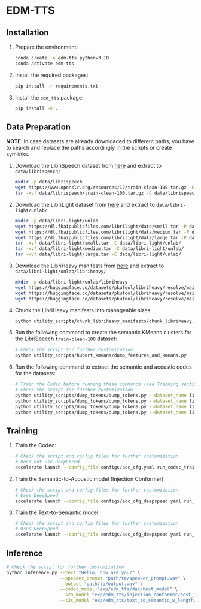 # EDM-TTS

## Installation
1. Prepare the environment:
    ```bash
    conda create -n edm-tts python=3.10
    conda activate edm-tts
    ```
2. Install the required packages:
    ```bash
    pip install -r requirements.txt
    ```
3. Install the `edm_tts` package:
    ```bash
    pip install -e .
    ```

## Data Preparation
**NOTE**: In case datasets are already downloaded to different paths, you have to search and replace the paths accordingly in the scripts or create symlinks.

1. Download the LibriSpeech dataset from [here](https://www.openslr.org/12) and extract to `data/librispeech/`
   ```bash
   mkdir -p data/librispeech
   wget https://www.openslr.org/resources/12/train-clean-100.tar.gz -P data/librispeech/
   tar -xvf data/librispeech/train-clean-100.tar.gz -C data/librispeech/
   ```
2. Download the LibriLight dataset from [here](https://github.com/facebookresearch/libri-light/blob/main/data_preparation/README.md#1a-downloading) and extract to `data/libri-light/unlab/`
   ```bash
   mkdir -p data/libri-light/unlab
   wget https://dl.fbaipublicfiles.com/librilight/data/small.tar -P data/libri-light/
   wget https://dl.fbaipublicfiles.com/librilight/data/medium.tar -P data/libri-light/
   wget https://dl.fbaipublicfiles.com/librilight/data/large.tar -P data/libri-light/
   tar -xvf data/libri-light/small.tar -C data/libri-light/unlab/
   tar -xvf data/libri-light/medium.tar -C data/libri-light/unlab/
   tar -xvf data/libri-light/large.tar -C data/libri-light/unlab/
   ```
3. Download the LibriHeavy manifests from [here](https://huggingface.co/datasets/pkufool/libriheavy) and extract to `data/libri-light/unlab/libriheavy/`
   ```bash
   mkdir -p data/libri-light/unlab/libriheavy
   wget https://huggingface.co/datasets/pkufool/libriheavy/resolve/main/libriheavy_cuts_small.jsonl.gz -P data/libri-light/unlab/libriheavy/
   wget https://huggingface.co/datasets/pkufool/libriheavy/resolve/main/libriheavy_cuts_medium.jsonl.gz -P data/libri-light/unlab/libriheavy/
   wget https://huggingface.co/datasets/pkufool/libriheavy/resolve/main/libriheavy_cuts_large.jsonl.gz -P data/libri-light/unlab/libriheavy/
   ```
4. Chunk the LibriHeavy manifests into manageable sizes
   ```bash
   python utility_scripts/chunk_libriheavy_manifests/chunk_libriheavy.py
   ```
5. Run the following command to create the semantic KMeans clusters for the LibriSpeech `train-clean-100` dataset:
    ```bash
    # Check the script for further customization
    python utility_scripts/hubert_kmeans/dump_features_and_kmeans.py
    ```
6. Run the following command to extract the semantic and acoustic codes for the datasets:
    ```bash
    # Train the Codec before running these commands (see Training section)
    # Check the script for further customization
    python utility_scripts/dump_tokens/dump_tokens.py --dataset_name librilight --output_dir data/librilight_codes/ --codec_model exp/edm_tts/dac/best_model
    python utility_scripts/dump_tokens/dump_tokens.py --dataset_name libriheavy-small --output_dir data/libriheavy_codes/ --codec_model exp/edm_tts/dac/best_model
    python utility_scripts/dump_tokens/dump_tokens.py --dataset_name libriheavy-medium --output_dir data/libriheavy_codes/ --codec_model exp/edm_tts/dac/best_model
    python utility_scripts/dump_tokens/dump_tokens.py --dataset_name libriheavy-large --output_dir data/libriheavy_codes/ --codec_model exp/edm_tts/dac/best_model
    ```
   

   
## Training
1. Train the Codec:
    ```bash
    # Check the script and config files for further customization
    # Does not use DeepSpeed
    accelerate launch --config_file configs/acc_cfg.yaml run_codec_training.py configs/dac/train_config.yaml
    ```
2. Train the Semantic-to-Acoustic model (Injection Conformer)
    ```bash
    # Check the script and config files for further customization
    # Uses DeepSpeed
    accelerate launch --config_file configs/acc_cfg_deepspeed.yaml run_semantic_to_acoustic_training.py configs/injection_conformer/train_config.yaml
    ```
3. Train the Text-to-Semantic model
    ```bash
    # Check the script and config files for further customization
    # Uses DeepSpeed
    accelerate launch --config_file configs/acc_cfg_deepspeed.yaml run_text_to_semantic_training.py configs/text_to_semantic_w_length/train_config.yaml
    ```
   
## Inference
```bash
# Check the script for further customization
python inference.py --text "Hello, how are you?" \
                    --speaker_prompt "path/to/speaker_prompt.wav" \
                    --output "path/to/output.wav" \
                    --codec_model "exp/edm_tts/dac/best_model" \
                    --s2a_model "exp/edm_tts/injection_conformer/best_model" \
                    --t2s_model "exp/edm_tts/text_to_semantic_w_length/best_model" 
```
